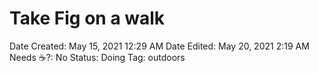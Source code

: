 # Take Fig on a walk

Date Created: May 15, 2021 12:29 AM
Date Edited: May 20, 2021 2:19 AM
Needs ☕️?: No
Status: Doing
Tag: outdoors